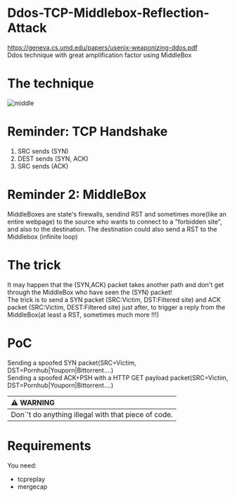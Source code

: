 # Ddos-TCP-Middlebox-Reflection-Attack  
https://geneva.cs.umd.edu/papers/usenix-weaponizing-ddos.pdf  
Ddos technique with great amplification factor using MiddleBox  

# The technique  
![middle](https://user-images.githubusercontent.com/123097488/222929668-9483378a-52b0-4f28-bf23-448f3ad275fe.png)  

# Reminder: TCP Handshake  
1) SRC sends (SYN)  
2) DEST sends (SYN, ACK)  
3) SRC sends (ACK)  

# Reminder 2: MiddleBox  
MiddleBoxes are state's firewalls, sendind RST and sometimes more(like an entire webpage) to the source who wants to connect to a "forbidden site", and also to the destination. The destination could also send a RST to the Middlebox (infinite loop) 

# The trick  
It may happen that the (SYN,ACK) packet takes another path and don't get through the MiddleBox who have seen the (SYN) packet!  
The trick is to send a SYN packet (SRC:Victim, DST:Filtered site) and ACK packet (SRC:Victim, DEST:Filtered site) just after, to trigger a reply from the MiddleBox(at least a RST, sometimes much more !!!) 

# PoC  

Sending a spoofed SYN packet(SRC=Victim, DST=Pornhub|Youporn|Bittorrent....)  
Sending a spoofed ACK+PSH with a HTTP GET payload packet(SRC=Victim, DST=Pornhub|Youporn|Bittorrent....)  

| :warning: WARNING                                     |
|:------------------------------------------------------|
|Don`'t do anything illegal with that piece of code.    |  

# Requirements  
You need:
* tcpreplay
* mergecap



